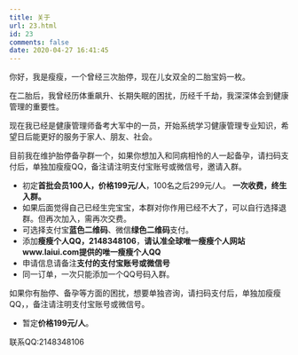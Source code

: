```yaml
---
title: 关于
url: 23.html
id: 23
comments: false
date: 2020-04-27 16:41:45
---
```


你好，我是瘦瘦，一个曾经三次胎停，现在儿女双全的二胎宝妈一枚。

在二胎后，我曾经历体重飙升、长期失眠的困扰，历经千千劫，我深深体会到健康管理的重要性。

现在我已经是健康管理师备考大军中的一员，开始系统学习健康管理专业知识，希望日后能更好的服务于家人、朋友、社会。

目前我在维护胎停备孕群一个，如果你想加入和同病相怜的人一起备孕，请扫码支付后，单独加瘦瘦QQ，备注请注明支付宝账号或微信号，邀请入群。
   * 初定**首批会员100人，价格199元/人**，100名之后299元/人。 **一次收费，终生入群。**
   * 如果后面觉得自己已经生完宝宝，本群对你作用已经不大了，可以自行选择退群。但再次加入，需再次交费。
   * 可选择支付宝**蓝色二维码**、微信**绿色二维码**支付。
   * 添加**瘦瘦个人QQ，2148348106**，**请认准全球唯一瘦瘦个人网站www.laiui.com提供的唯一瘦瘦个人QQ**
   * 申请信息请备注**支付的支付宝账号或微信号**
   * 同一订单，一次只能添加一个QQ号码入群。


如果你有胎停、备孕等方面的困扰，想要单独咨询，请扫码支付后，单独加瘦瘦QQ，，备注请注明支付宝账号或微信号。
   * 暂定**价格199元/人**。
   

联系QQ:2148348106


